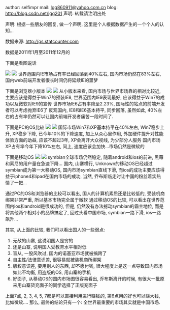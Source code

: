 author: selfimpr
mail: lgg860911@yahoo.com.cn
blog: http://blog.csdn.net/lgg201
声明: 转载请注明出处

声明: 根据一些朋友的回复, 做一个声明, 这里是个人根据数据产生的一个个人的认知...

数据来源: http://gs.statcounter.com

数据是2011年1月至2011年12月的

下面是看图说话

![](http://hi.csdn.net/attachment/201112/8/0_1323369372vrU9.gif)
![](http://hi.csdn.net/attachment/201112/8/0_1323369391363O.gif)
世界范围内IE市场占有率已经回落到40%左右, 国内市场仍然在83%左右, 国内web前端开发者很长时间仍将延续IE的噩梦

下面是浏览器小版本
![](http://hi.csdn.net/attachment/201112/8/0_13233694071ZZ3.gif)
![](http://hi.csdn.net/attachment/201112/8/0_1323369420FFhI.gif)
从小版本来看, 国内市场与世界市场靠的相对比较近, 主要应该是得益于Win7的预装IE8, 世界范围内IE9表现最好, 应该得益于Win7的成功以及微软对IE9的宣传
世界市场IE6占有率降至2.23%, 国际性的站点的前端开发者可以考虑抛弃IE6了
反观国内, IE8和IE6基本持平, 同步回落, 虽然如此, 40%左右的占有率仍然可以让国内前端开发者痛苦一段时间了.

下面是PC的OS比较
![](http://hi.csdn.net/attachment/201112/8/0_1323369437Xhl4.gif)
![](http://hi.csdn.net/attachment/201112/8/0_13233694499RN7.gif)
国际市场Win7和XP基本持平在40%左右, Win7稳步上升, XP稳步下降, 已今年10%的下降速度, 加上从众心里作用, 外加硬件提升对性能体验方面的助益, 应该不超过3年, XP会离开大众视线, 为少部分人服务
国内市场XP占有率今年下降10%左右, 同上, 速度应该会加快...市场仍然是微软的

下面是移动OS
![](http://hi.csdn.net/attachment/201112/8/0_13233694641yhz.gif)
![](http://hi.csdn.net/attachment/201112/8/0_1323369477Zdv8.gif)
symbian全球市场仍然稳定, 随着android和ios的前进, 黑莓和索尼的用户量在急速下降...
国内, 山寨横行, Unknown的移动OS已经超过symbian成为第一大移动OS, 国内市场symbian直线下滑, 
而ios的成功主要应该得益于iphone4和ipad在国内市场的成功, 当然, 乔布斯临走时让中国的粉丝着实热情了一把...

通过PC的OS和浏览器的比较可以看出, 国人的计算机素质还是比较低的, 受装机商绑架非常严重, 所以基本市场完全属于微软
通过移动OS的比较, 可以看出在世界范围内ios和android是很成功的, 但是, 仍然没有办法撼动symbian的霸主地位, 而是将其他两个相对小的品牌搞定了, 回过头看中国市场, symbian一路下滑, ios一路飙升...

其实, 从上面的比较, 我们可以看出国人的一些弱点:
1. 无敌的山寨, 这说明国人是穷的
2. 还是山寨, 说明国人受教育水平相对低
4. 盲从, 一股风吹过, 国内的诺基亚市场就被搞跨了
5. 自主性/法律意识差, 很容易就被装机商所绑架
6. 版权意识差, 要用别人的东西, 却不愿付钱, 很大程度上是这一点导致国内市场如此不均衡, 用盗版的OS, 用山寨的手机
7. 好面子, 从移动OS的国内市场图很容易看出, 乔布斯离开的时候, 有很大一批原来用山寨货充面子的同学选择了正版充面子 

上面7点, 2, 3, 4, 5, 7都是可以直接利用进行赚钱的, 第6点用的好也可以赚大钱, 比如微软....
那么, 最终的结论只有一个: 全世界最重要的市场其实就是中国市场.
